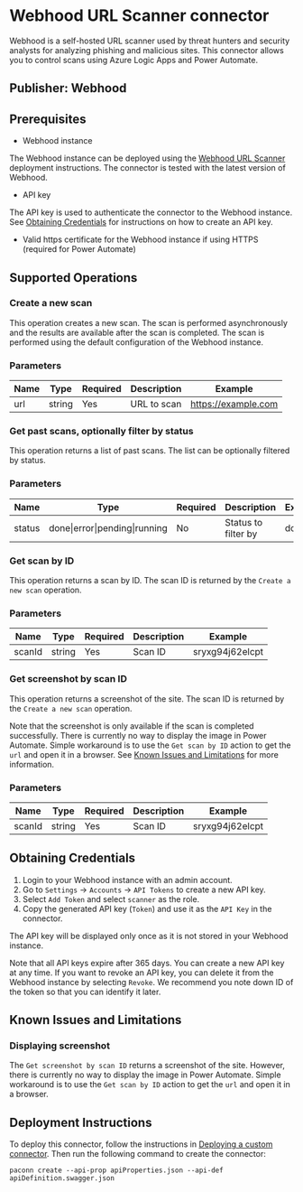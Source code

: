 # Webhood URL Scanner connector
Webhood is a self-hosted URL scanner used by threat hunters and security analysts for analyzing phishing and malicious sites. This connector allows you to control scans using Azure Logic Apps and Power Automate.

## Publisher: Webhood

## Prerequisites
* Webhood instance

The Webhood instance can be deployed using the [Webhood URL Scanner](https://webhood.io/docs/deployment) deployment instructions. The connector is tested with the latest version of Webhood.

* API key

The API key is used to authenticate the connector to the Webhood instance. See [Obtaining Credentials](#obtaining-credentials) for instructions on how to create an API key.

* Valid https certificate for the Webhood instance if using HTTPS (required for Power Automate)

## Supported Operations

### Create a new scan
This operation creates a new scan. The scan is performed asynchronously and the results are available after the scan is completed. The scan is performed using the default configuration of the Webhood instance.

### Parameters
| Name | Type | Required | Description | Example |
| --- | --- | --- | --- | --- |
| url | string | Yes | URL to scan | https://example.com |

### Get past scans, optionally filter by status
This operation returns a list of past scans. The list can be optionally filtered by status.

### Parameters
| Name | Type | Required | Description | Example |
| --- | --- | --- | --- | --- |
| status | done\|error\|pending\|running | No | Status to filter by | done |

### Get scan by ID
This operation returns a scan by ID. The scan ID is returned by the `Create a new scan` operation.

### Parameters
| Name | Type | Required | Description | Example |
| --- | --- | --- | --- | --- |
| scanId | string | Yes | Scan ID | sryxg94j62elcpt |

### Get screenshot by scan ID
This operation returns a screenshot of the site. The scan ID is returned by the `Create a new scan` operation.

Note that the screenshot is only available if the scan is completed successfully. There is currently no way to display the image in Power Automate. Simple workaround is to use the `Get scan by ID` action to get the `url` and open it in a browser. See [Known Issues and Limitations](#known-issues-and-limitations) for more information.

### Parameters
| Name | Type | Required | Description | Example |
| --- | --- | --- | --- | --- |
| scanId | string | Yes | Scan ID | sryxg94j62elcpt |


## Obtaining Credentials
1. Login to your Webhood instance with an admin account.
2. Go to `Settings` -> `Accounts` -> `API Tokens` to create a new API key.
3. Select `Add Token` and select `scanner` as the role.
4. Copy the generated API key (`Token`) and use it as the `API Key` in the connector.

The API key will be displayed only once as it is not stored in your Webhood instance.

Note that all API keys expire after 365 days. You can create a new API key at any time. If you want to revoke an API key, you can delete it from the Webhood instance by selecting `Revoke`. We recommend you note down ID of the token so that you can identify it later.

## Known Issues and Limitations
### Displaying screenshot
The `Get screenshot by scan ID` returns a screenshot of the site. However, there is currently no way to display the image in Power Automate. Simple workaround is to use the `Get scan by ID` action to get the `url` and open it in a browser.

## Deployment Instructions
To deploy this connector, follow the instructions in [Deploying a custom connector](https://docs.microsoft.com/en-us/connectors/custom-connectors/paconn-cli#deploying-a-custom-connector). Then run the following command to create the connector:

```
paconn create --api-prop apiProperties.json --api-def apiDefinition.swagger.json 
```